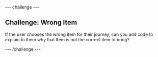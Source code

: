 --- challenge ---
## Challenge: Wrong Item

If the user chooses the wrong item for their journey, can you add code to explain to them why that Item is not the correct item to bring?


--- /challenge ---